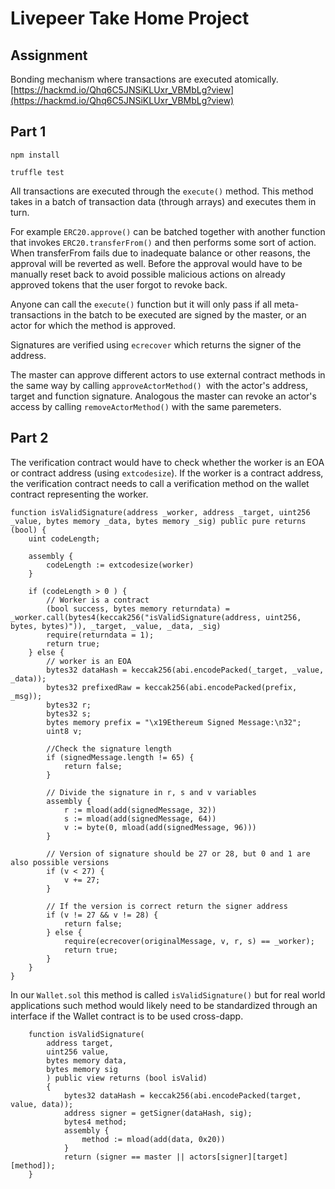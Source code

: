 # Livepeer Take Home Project 

## Assignment 

Bonding mechanism where transactions are executed atomically. 
[https://hackmd.io/Qhq6C5JNSiKLUxr_VBMbLg?view](https://hackmd.io/Qhq6C5JNSiKLUxr_VBMbLg?view)

## Part 1 

`npm install`

`truffle test`

All transactions are executed through the `execute()` method. This method takes in a batch of transaction data (through arrays) and executes them in turn. 

For example `ERC20.approve()` can be batched together with another function that invokes `ERC20.transferFrom()` and then performs some sort of action. When transferFrom fails due to inadequate balance or other reasons, the approval will be reverted as well. Before the approval would have to be manually reset back to avoid possible malicious actions on already approved tokens that the user forgot to revoke back. 

Anyone can call the `execute()` function but it will only pass if all meta-transactions in the batch to be executed are signed by the master, or an actor for which the method is approved. 

Signatures are verified using `ecrecover` which returns the signer of the address. 

The master can approve different actors to use external contract methods in the same way by calling `approveActorMethod() `with the actor's address, target and function signature. Analogous the master can revoke an actor's access by calling `removeActorMethod()` with the same paremeters. 


## Part 2 

The verification contract would have to check whether the worker is an EOA or contract address (using `extcodesize`).
If the worker is a contract address, the verification contract needs to call a verification method on the wallet contract representing the worker. 

```
function isValidSignature(address _worker, address _target, uint256 _value, bytes memory _data, bytes memory _sig) public pure returns (bool) {
    uint codeLength;

    assembly {
        codeLength := extcodesize(worker)
    }

    if (codeLength > 0 ) {
        // Worker is a contract 
        (bool success, bytes memory returndata) = _worker.call(bytes4(keccak256("isValidSignature(address, uint256, bytes, bytes)")), _target, _value, _data, _sig)
        require(returndata = 1);
        return true;
    } else {
        // worker is an EOA
        bytes32 dataHash = keccak256(abi.encodePacked(_target, _value, _data));
        bytes32 prefixedRaw = keccak256(abi.encodePacked(prefix, _msg));
        bytes32 r;
        bytes32 s;
        bytes memory prefix = "\x19Ethereum Signed Message:\n32";
        uint8 v;

        //Check the signature length
        if (signedMessage.length != 65) {
            return false;
        }

        // Divide the signature in r, s and v variables
        assembly {
            r := mload(add(signedMessage, 32))
            s := mload(add(signedMessage, 64))
            v := byte(0, mload(add(signedMessage, 96)))
        }

        // Version of signature should be 27 or 28, but 0 and 1 are also possible versions
        if (v < 27) {
            v += 27;
        }

        // If the version is correct return the signer address
        if (v != 27 && v != 28) {
            return false;
        } else {
            require(ecrecover(originalMessage, v, r, s) == _worker);
            return true;
        }
    }
} 
```

In our `Wallet.sol` this method is called `isValidSignature()` but for real world applications such method would likely need to be standardized through an interface if the Wallet contract is to be used cross-dapp. 


```
    function isValidSignature(
        address target,
        uint256 value,
        bytes memory data,
        bytes memory sig
        ) public view returns (bool isValid) 
        {
            bytes32 dataHash = keccak256(abi.encodePacked(target, value, data));
            address signer = getSigner(dataHash, sig);
            bytes4 method;
            assembly {
                method := mload(add(data, 0x20))
            }
            return (signer == master || actors[signer][target][method]);
    }
```